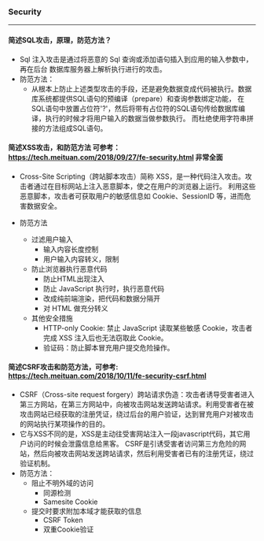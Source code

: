### Security
---
#### 简述SQL攻击，原理，防范方法？
* Sql 注入攻击是通过将恶意的 Sql 查询或添加语句插入到应用的输入参数中，再在后台 数据库服务器上解析执行进行的攻击。
* 防范方法：
  * 从根本上防止上述类型攻击的手段，还是避免数据变成代码被执行。数据库系统都提供SQL语句的预编译（prepare）和查询参数绑定功能，
  在SQL语句中放置占位符'?'，然后将带有占位符的SQL语句传给数据库编译，执行的时候才将用户输入的数据当做参数执行。 而杜绝使用字符串拼接的方法组成SQL语句。

#### 简述XSS攻击，和防范方法 可参考：https://tech.meituan.com/2018/09/27/fe-security.html 非常全面
* Cross-Site Scripting（跨站脚本攻击）简称 XSS，是一种代码注入攻击。攻击者通过在目标网站上注入恶意脚本，使之在用户的浏览器上运行。
  利用这些恶意脚本，攻击者可获取用户的敏感信息如 Cookie、SessionID 等，进而危害数据安全。
  
* 防范方法
  * 过滤用户输入
    * 输入内容长度控制
    * 用户输入内容转义，限制
  * 防止浏览器执行恶意代码
    * 防止HTML出现注入
    * 防止 JavaScript 执行时，执行恶意代码
    * 改成纯前端渲染，把代码和数据分隔开
    * 对 HTML 做充分转义
  * 其他安全措施
    * HTTP-only Cookie: 禁止 JavaScript 读取某些敏感 Cookie，攻击者完成 XSS 注入后也无法窃取此 Cookie。 
    * 验证码：防止脚本冒充用户提交危险操作。

#### 简述CSRF攻击和防范方法，可参考: https://tech.meituan.com/2018/10/11/fe-security-csrf.html 
* CSRF（Cross-site request forgery）跨站请求伪造：攻击者诱导受害者进入第三方网站，在第三方网站中，向被攻击网站发送跨站请求。利用受害者在被攻击网站已经获取的注册凭证，绕过后台的用户验证，达到冒充用户对被攻击的网站执行某项操作的目的。
* 它与XSS不同的是，XSS是主动往受害网站注入一段javascript代码，其它用户访问的时候会泄露信息给黑客。 CSRF是引诱受害者访问第三方危险的网站，然后向被攻击网站发送跨站请求，然后利用受害者已有的注册凭证，绕过验证机制。
* 防范方法：
  * 阻止不明外域的访问
    * 同源检测
    * Samesite Cookie
  * 提交时要求附加本域才能获取的信息
    * CSRF Token
    * 双重Cookie验证
